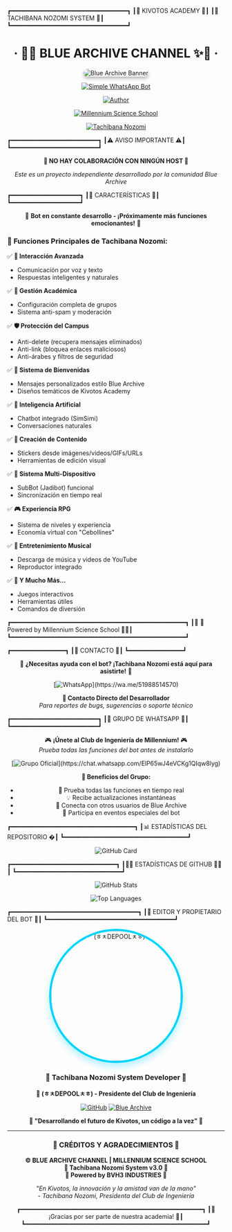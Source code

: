 ┏━━━━━━━━━━━━━━━━━━━━━━━━━━━━━━━━┓
┃🌸     KIVOTOS ACADEMY       🌸┃
┃💙  TACHIBANA NOZOMI SYSTEM  💙┃
┗━━━━━━━━━━━━━━━━━━━━━━━━━━━━━━━━┛

<h1 align="center">‧ 💙✨ BLUE ARCHIVE CHANNEL ✨💙 ‧</h1>

<div align="center">
    <img src="https://images.alphacoders.com/122/1226538.jpg" alt="Blue Archive Banner" style="border-radius: 15px; box-shadow: 0 4px 8px rgba(0,0,0,0.3);">
</div>

<div align="center">

[![Simple WhatsApp Bot](https://img.shields.io/badge/-SIMPLE--WHATSAPP--BOT-blue?style=for-the-badge&logo=whatsapp&logoColor=white&gradient=45deg)](https://github.com/Brauliovh3/BLUE-ARCHIVE3.0)

[![Author](https://img.shields.io/badge/Author-🌸(ㅎㅊDEPOOLㅊㅎ)🌸-ff69b4?style=for-the-badge&logo=github&logoColor=white)](https://github.com/Brauliovh3)

[![Millennium Science School](https://img.shields.io/badge/Millennium-Science%20School-00bfff?style=for-the-badge&logo=education&logoColor=white)](https://github.com/Brauliovh3/BLUE-ARCHIVE3.0)

[![Tachibana Nozomi](https://img.shields.io/badge/Presidente-Club%20de%20Ingeniería-purple?style=for-the-badge&logo=engineering&logoColor=white)](https://github.com/Brauliovh3/BLUE-ARCHIVE3.0)

</div>

┏━━━━━━━━━━━━━━━━━━━━━━━━┓
┃⚠️ AVISO IMPORTANTE  ⚠️┃
┗━━━━━━━━━━━━━━━━━━━━━━━━┛

<div align="center">

**🚫 NO HAY COLABORACIÓN CON NINGÚN HOST 🚫**

*Este es un proyecto independiente desarrollado por la comunidad Blue Archive*

</div>

┏━━━━━━━━━━━━━━━━━━━┓
┃🌟 CARACTERÍSTICAS 🌟┃
┗━━━━━━━━━━━━━━━━━━━┛

<div align="center">

🎀 **Bot en constante desarrollo - ¡Próximamente más funciones emocionantes!** 🎀

</div>

### 🌸 **Funciones Principales de Tachibana Nozomi:**

✅ **🎤 Interacción Avanzada**  
   - Comunicación por voz y texto  
   - Respuestas inteligentes y naturales  

✅ **🏫 Gestión Académica**  
   - Configuración completa de grupos  
   - Sistema anti-spam y moderación  

✅ **🛡️ Protección del Campus**  
   - Anti-delete (recupera mensajes eliminados)  
   - Anti-link (bloquea enlaces maliciosos)  
   - Anti-árabes y filtros de seguridad  

✅ **🎊 Sistema de Bienvenidas**  
   - Mensajes personalizados estilo Blue Archive  
   - Diseños temáticos de Kivotos Academy  

✅ **🤖 Inteligencia Artificial**  
   - Chatbot integrado (SimSimi)  
   - Conversaciones naturales  

✅ **🎨 Creación de Contenido**  
   - Stickers desde imágenes/videos/GIFs/URLs  
   - Herramientas de edición visual  

✅ **📱 Sistema Multi-Dispositivo**  
   - SubBot (Jadibot) funcional  
   - Sincronización en tiempo real  

✅ **🎮 Experiencia RPG**  
   - Sistema de niveles y experiencia  
   - Economía virtual con "Cebollines"  

✅ **🎵 Entretenimiento Musical**  
   - Descarga de música y videos de YouTube  
   - Reproductor integrado  

✅ **🌟 Y Mucho Más...**  
   - Juegos interactivos  
   - Herramientas útiles  
   - Comandos de diversión  

┏━━━━━━━━━━━━━━━━━━━━━━━━━━━━━━━━━━━━━━━━━━━━━━━━┓
┃💙 🌸 Powered by Millennium Science School 🌸💙┃
┗━━━━━━━━━━━━━━━━━━━━━━━━━━━━━━━━━━━━━━━━━━━━━━━━┛
   

┏━━━━━━━━━━━━━━━┓
┃💬 CONTACTO 💬┃
┗━━━━━━━━━━━━━━━┛

<div align="center">

🌸 **¿Necesitas ayuda con el bot? ¡Tachibana Nozomi está aquí para asistirte!** 🌸

[![WhatsApp](https://img.shields.io/badge/WhatsApp-25D366?style=for-the-badge&logo=whatsapp&logoColor=white&shadow=0px%204px%208px%20rgba(37,%20211,%20102,%200.3))](https://wa.me/51988514570)

**📱 Contacto Directo del Desarrollador**  
*Para reportes de bugs, sugerencias o soporte técnico*

</div>

┏━━━━━━━━━━━━━━━━━━━━━━━━┓
┃🏫 GRUPO DE WHATSAPP 🏫┃
┗━━━━━━━━━━━━━━━━━━━━━━━━┛

<div align="center">

🎮 **¡Únete al Club de Ingeniería de Millennium!** 🎮  
*Prueba todas las funciones del bot antes de instalarlo*

[![Grupo Oficial](https://img.shields.io/badge/Grupo%20Oficial-25D366?style=for-the-badge&logo=whatsapp&logoColor=white&shadow=0px%204px%208px%20rgba(37,%20211,%20102,%200.3))](https://chat.whatsapp.com/ElP65wJ4eVCKg1QIqw8lyg)

**🌟 Beneficios del Grupo:**
- 🎯 Prueba todas las funciones en tiempo real
- 💡 Recibe actualizaciones instantáneas
- 🤝 Conecta con otros usuarios de Blue Archive
- 🎪 Participa en eventos especiales del bot

</div>

┏━━━━━━━━━━━━━━━━━━━━━━━━━━━━━━━━━━┓
┃📊 ESTADÍSTICAS DEL REPOSITORIO �┃
┗━━━━━━━━━━━━━━━━━━━━━━━━━━━━━━━━━━┛

<div align="center">

![GitHub Card](https://github-readme-stats.vercel.app/api/pin/?username=Brauliovh3&repo=BLUE-ARCHIVE3.0&theme=tokyonight&border_radius=15&border_color=00D4FF&bg_color=0D1117&title_color=00D4FF&text_color=C9D1D9&icon_color=FF69B4)

</div>

┏━━━━━━━━━━━━━━━━━━━━━━━━━━━━━┓
┃👨‍💻 ESTADÍSTICAS DE GITHUB 👨‍💻┃
┗━━━━━━━━━━━━━━━━━━━━━━━━━━━━━┛

<div align="center">

![GitHub Stats](https://github-readme-stats.vercel.app/api?username=Brauliovh3&show_icons=true&theme=tokyonight&border_radius=15&border_color=00D4FF&bg_color=0D1117&title_color=00D4FF&text_color=C9D1D9&icon_color=FF69B4&count_private=true)

![Top Languages](https://github-readme-stats.vercel.app/api/top-langs/?username=Brauliovh3&layout=compact&theme=tokyonight&border_radius=15&border_color=00D4FF&bg_color=0D1117&title_color=00D4FF&text_color=C9D1D9)

</div>

┏━━━━━━━━━━━━━━━━━━━━━━━━━━━━━━━━━━━┓
┃👑 EDITOR Y PROPIETARIO DEL BOT 👑┃
┗━━━━━━━━━━━━━━━━━━━━━━━━━━━━━━━━━━━┛

<div align="center">

<a href="https://github.com/Brauliovh3">
    <img src="https://github.com/Brauliovh3.png" width="300" height="300" alt="(ㅎㅊDEPOOLㅊㅎ)" style="border-radius: 50%; border: 5px solid #00D4FF; box-shadow: 0 8px 16px rgba(0, 212, 255, 0.3);">
</a>

### 🌸 **Tachibana Nozomi System Developer** 🌸
**🎯 (ㅎㅊDEPOOLㅊㅎ) - Presidente del Club de Ingeniería**

[![GitHub](https://img.shields.io/badge/GitHub-181717?style=for-the-badge&logo=github&logoColor=white)](https://github.com/Brauliovh3)
[![Blue Archive](https://img.shields.io/badge/Blue%20Archive-00D4FF?style=for-the-badge&logo=android&logoColor=white)](https://github.com/Brauliovh3/BLUE-ARCHIVE3.0)

**💙 "Desarrollando el futuro de Kivotos, un código a la vez" 💙**

</div>

---

<div align="center">

### 🌟 **CRÉDITOS Y AGRADECIMIENTOS** 🌟

**© BLUE ARCHIVE CHANNEL | MILLENNIUM SCIENCE SCHOOL**  
**🎀 Tachibana Nozomi System v3.0 🎀**  
**💙 Powered by BVH3 INDUSTRIES 💙**

*"En Kivotos, la innovación y la amistad van de la mano"*  
*- Tachibana Nozomi, Presidenta del Club de Ingeniería*

┏━━━━━━━━━━━━━━━━━━━━━━━━━━━━━━━━━━━━━━━━━━━━━━━━━━┓
┃🌸 ¡Gracias por ser parte de nuestra academia! 🌸┃
┗━━━━━━━━━━━━━━━━━━━━━━━━━━━━━━━━━━━━━━━━━━━━━━━━━━┛

</div>

